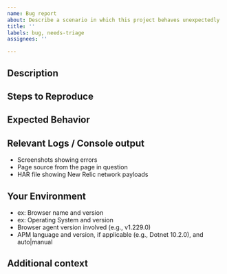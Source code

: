 ```yaml
---
name: Bug report
about: Describe a scenario in which this project behaves unexpectedly
title: ''
labels: bug, needs-triage
assignees: ''

---
```


[NOTE]: # ( ^^ Provide a general summary of the issue in the title above. ^^ )

## Description

[NOTE]: # ( Describe the problem you're encountering. )
[TIP]:  # ( Do NOT give us access or passwords to your New Relic account or API keys! )

## Steps to Reproduce

[NOTE]: # ( Please be as specific as possible. )

## Expected Behavior

[NOTE]: # ( Tell us what you expected to happen. )

## Relevant Logs / Console output

[NOTE]: # ( Please provide specifics of the local error logs, Browser Dev Tools console, etc. Include as many of the following as possible:)

* Screenshots showing errors
* Page source from the page in question
* HAR file showing New Relic network payloads

## Your Environment

[TIP]:  # ( Include as many relevant details about your environment as possible. )

* ex: Browser name and version
* ex: Operating System and version
* Browser agent version involved (e.g., v1.229.0)
* APM language and version, if applicable (e.g., Dotnet 10.2.0), and auto|manual

## Additional context

[TIP]:  # ( Add any other context about the problem here. )
